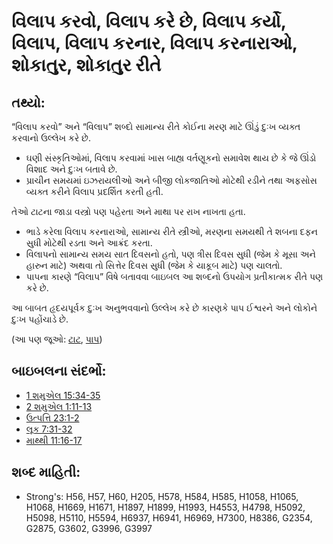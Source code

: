 # વિલાપ કરવો, વિલાપ કરે છે, વિલાપ કર્યો, વિલાપ, વિલાપ કરનાર, વિલાપ કરનારાઓ, શોકાતુર, શોકાતુર રીતે 

## તથ્યો: 

“વિલાપ કરવો” અને “વિલાપ” શબ્દો સામાન્ય રીતે કોઈના મરણ માટે ઊંડું દુઃખ વ્યક્ત કરવાનો ઉલ્લેખ કરે છે.

* ઘણી સંસ્કૃતિઓમાં, વિલાપ કરવામાં ખાસ બાહ્ય વર્તણૂકનો સમાવેશ થાય છે કે જે ઊંડો વિશાદ અને દુઃખ બતાવે છે.
* પ્રાચીન સમયમાં ઇઝરાયલીઓ અને બીજી લોકજાતિઓ મોટેથી રડીને તથા અફસોસ વ્યક્ત કરીને વિલાપ પ્રદર્શિત કરતી હતી.

તેઓ ટાટના જાડા વસ્ત્રો પણ પહેરતા અને માથા પર રાખ નાખતા હતા.

* ભાડે કરેલા વિલાપ કરનારાઓ, સામાન્ય રીતે સ્ત્રીઓ, મરણના સમયથી તે શબના દફન સુધી મોટેથી રડતા અને આક્રંદ કરતા.
* વિલાપનો સામાન્ય સમય સાત દિવસનો હતો, પણ ત્રીસ દિવસ સુધી (જેમ કે મૂસા અને હારુન માટે) અથવા તો સિત્તેર દિવસ સુધી (જેમ કે યાકૂબ માટે) પણ ચાલતો.
* પાપના કારણે “વિલાપ” વિષે બતાવવા બાઇબલ આ શબ્દનો ઉપયોગ પ્રતીકાત્મક રીતે પણ કરે છે.

આ બાબત હૃદયપૂર્વક દુઃખ અનુભવવાનો ઉલ્લેખ કરે છે કારણકે પાપ ઈશ્વરને અને લોકોને દુઃખ પહોંચાડે છે.

(આ પણ જૂઓ: [ટાટ](../other/sackcloth.md), [પાપ](../kt/sin.md))

## બાઇબલના સંદર્ભો: 

* [1 શમુએલ 15:34-35](rc://gu/tn/help/1sa/15/34)
* [2 શમુએલ 1:11-13](rc://gu/tn/help/2sa/01/11)
* [ઉત્પત્તિ 23:1-2](rc://gu/tn/help/gen/23/01)
* [લૂક 7:31-32](rc://gu/tn/help/luk/07/31)
* [માથ્થી 11:16-17](rc://gu/tn/help/mat/11/16)

## શબ્દ માહિતી: 

* Strong's: H56, H57, H60, H205, H578, H584, H585, H1058, H1065, H1068, H1669, H1671, H1897, H1899, H1993, H4553, H4798, H5092, H5098, H5110, H5594, H6937, H6941, H6969, H7300, H8386, G2354, G2875, G3602, G3996, G3997
